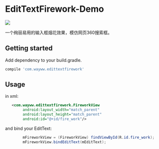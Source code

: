 # EditTextFirework-Demo


![](https://github.com/covetcode/EditTextFirework-Demo/blob/master/EditTextFirework.gif)

一个绚丽易用的输入框烟花效果，模仿网页360搜索框。


Getting started
---------------
Add dependency to your build.gradle.
```groovy
compile 'com.wayww.edittextfirework'
```

Usage
-----

in xml:

```xml
   <com.wayww.edittextfirework.FireworkView
        android:layout_width="match_parent"
        android:layout_height="match_parent"
        android:id="@+id/fire_work"/> 
```

and bind your EditText:
```java
        mFireworkView = (FireworkView) findViewById(R.id.fire_work);
        mFireworkView.bindEditText(mEditText);
```
